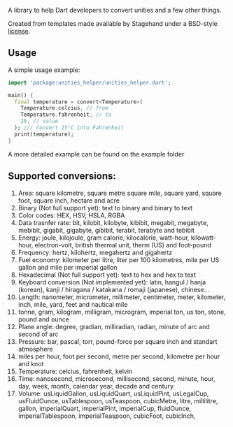 A library to help Dart developers to convert unities and a few other things.

Created from templates made available by Stagehand under a BSD-style
[license](https://github.com/dart-lang/stagehand/blob/master/LICENSE).

## Usage

A simple usage example:

```dart
import 'package:unities_helper/unities_helper.dart';

main() {
  final temperature = convert<Temperature>(
    Temperature.celcius, // from
    Temperature.fahrenheit, // to
    25, // value
  ); /// Convert 25°C into Fahrenheit
  print(temperature);
}
```

A more detailed example can be found on the example folder

## Supported conversions:

1. Area: square kilometre, square metre square mile, square yard, square foot, square inch, hectare and acre
2. Binary (Not full support yet): text to binary and binary to text
3. Color codes: HEX, HSV, HSLA, RGBA
4. Data trasnfer rate: bit, kilobit, kilobyte, kibibit, megabit, megabyte, mebibit, gigabit, gigabyte, gibibit, terabit, terabyte and tebibit
5. Energy: joule, kilojoule, gram calorie, kilocalorie, watt-hour, kilowatt-hour, electron-volt, british thermal unit, therm (US) and foot-pound
6. Frequency: hertz, kilohertz, megahertz and gigahertz
7. Fuel economy: kilometer per litre, liter per 100 kilometres, mile per US gallon and mile per imperial gallon
8. Hexadecimal (Not full support yet): text to hex and hex to text
9. Keyboard conversion (Not implemented yet): latin, hangul / hanja (korean), kanji / hiragana / katakana / romaji (japanese), chinese...
10. Length: nanometer, micrometer, millimeter, centimeter, meter, kilometer, inch, mile, yard, feet and nautical mile
11. tonne, gram, kilogram, milligram, microgram, imperial ton, us ton, stone, pound and ounce
12. Plane angle: degree, gradian, milliradian, radian, minute of arc and second of arc
13. Pressure: bar, pascal, torr, pound-force per  square inch and standart atmosphere
14. miles per hour, foot per second, metre per second, kilometre per hour and knot
15. Temperature: celcius, fahrenheit, kelvin
16. Time: nanosecond, microsecond, millisecond, second, minute, hour, day, week, month, calendar year, decade and century
17. Volume: usLiquidGallon, usLiquidQuart, usLiquidPint, usLegalCup, usFluidOunce, usTablespoon, usTeaspoon, cubicMetre, litre, millilitre, gallon, imperialQuart, imperialPint, imperialCup, fluidOunce, imperialTablespoon, imperialTeaspoon, cubicFoot, cubicInch,

<!-- ## Features and bugs

Please file feature requests and bugs at the [issue tracker][tracker].

[tracker]: http://example.com/issues/replaceme -->

